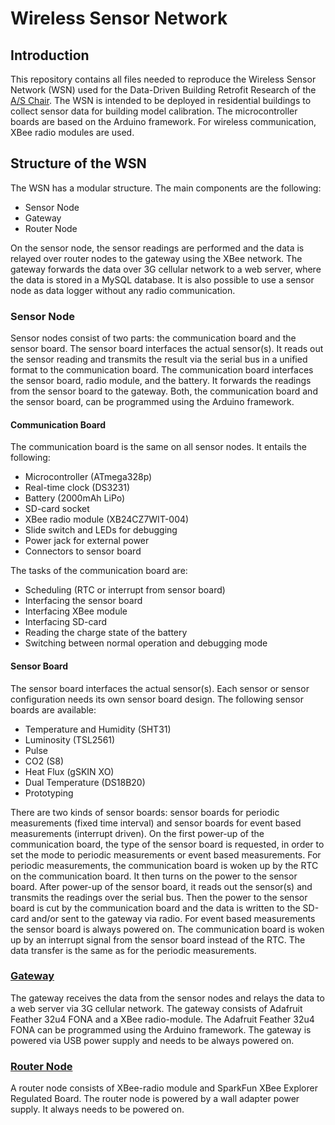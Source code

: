 # Wireless Sensor Network

## Introduction
This repository contains all files needed to reproduce the Wireless Sensor Network (WSN) used for the Data-Driven Building Retrofit Research of the [A/S Chair](http://www.systems.arch.ethz.ch/). 
The WSN is intended to be deployed in residential buildings to collect sensor data for building model calibration. The microcontroller boards are based on the Arduino framework. For wireless communication, XBee radio modules are used.

## Structure of the WSN
The WSN has a modular structure. The main components are the following:
* Sensor Node
* Gateway
* Router Node

On the sensor node, the sensor readings are performed and the data is relayed over router nodes to the gateway using the XBee network. The gateway forwards the data over 3G cellular network to a web server, where the data is stored in a MySQL database. It is also possible to use a sensor node as data logger without any radio communication.

### Sensor Node
Sensor nodes consist of two parts: the communication board and the sensor board. The sensor board interfaces the actual sensor(s). It reads out the sensor reading and transmits the result via the serial bus in a unified format to the communication board. The communication board interfaces the sensor board, radio module, and the battery. It forwards the readings from the sensor board to the gateway. Both, the communication board and the sensor board, can be programmed using the Arduino framework.

#### Communication Board
The communication board is the same on all sensor nodes. It entails the following:
* Microcontroller (ATmega328p)
* Real-time clock (DS3231)
* Battery (2000mAh LiPo)
* SD-card socket
* XBee radio module (XB24CZ7WIT-004)
* Slide switch and LEDs for debugging
* Power jack for external power
* Connectors to sensor board

The tasks of the communication board are:
* Scheduling (RTC or interrupt from sensor board)
* Interfacing the sensor board
* Interfacing XBee module
* Interfacing SD-card
* Reading the charge state of the battery
* Switching between normal operation and debugging mode

#### Sensor Board
The sensor board interfaces the actual sensor(s). Each sensor or sensor configuration needs its own sensor board design.
The following sensor boards are available:
* Temperature and Humidity (SHT31)
* Luminosity (TSL2561)
* Pulse
* CO2 (S8)
* Heat Flux (gSKIN XO)
* Dual Temperature (DS18B20)
* Prototyping

There are two kinds of sensor boards: sensor boards for periodic measurements (fixed time interval) and sensor boards for event based measurements (interrupt driven). On the first power-up of the communication board, the type of the sensor board is requested, in order to set the mode to periodic measurements or event based measurements. For periodic measurements, the communication board is woken up by the RTC on the communication board. It then turns on the power to the sensor board. After power-up of the sensor board, it reads out the sensor(s) and transmits the readings over the serial bus. Then the power to the sensor board is cut by the communication board and the data is written to the SD-card and/or sent to the gateway via radio.
For event based measurements the sensor board is always powered on. The communication board is woken up by an interrupt signal from the sensor board instead of the RTC. The data transfer is the same as for the periodic measurements. 

### [Gateway](Gateway/)
The gateway receives the data from the sensor nodes and relays the data to a web server via 3G cellular network. The gateway consists of Adafruit Feather 32u4 FONA and a XBee radio-module. The Adafruit Feather 32u4 FONA can be programmed using the Arduino framework. The gateway is powered via USB power supply and needs to be always powered on.

### [Router Node](Router_Node/)
A router node consists of XBee-radio module and SparkFun XBee Explorer Regulated Board. The router node is powered by a wall adapter power supply. It always needs to be powered on.
